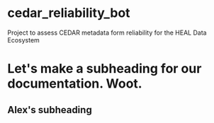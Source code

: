# cedar_reliability_bot
Project to assess CEDAR metadata form reliability for the HEAL Data Ecosystem

# Let's make a subheading for our documentation. Woot. 

## Alex's subheading